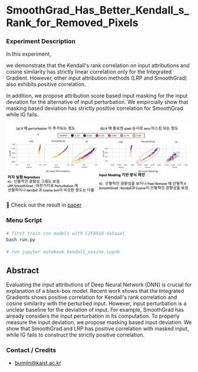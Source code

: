# SmoothGrad_Has_Better_Kendall_s_Rank_for_Removed_Pixels




### Experiment Description

In this experiment, 

we demonstrate that the Kendall's rank correlation on input attributions and cosine similarity has 
strictly linear correlation only for the Integrated Gradient. However, other input attribution methods (LRP and SmoothGrad) also exhibits positive correlation. 

In addition, we propose attribution score based input masking for the input deviation for the alternative of input perturbation. 
We empircially show that masking based deviation has strictly positive correlation for SmoothGrad while IG fails. 

<img src="assets/fig.png" width=800px>

🔖 Check out the result in [paper](assets/paper.pdf)


### Menu Script

```bash 
# first train cnn models with CIFAR10 dataset
bash run.py

# run jupyter notebook kendall_cosine.iypnb
```

## Abstract 

Evaluating the input attributions of Deep Neural Network (DNN) is crucial for explanation of a black-box model. Recent work shows that the Integrated Gradients shows positive correlation for Kendall's rank correlation and cosine similarity with the perturbed input. However, input perturbation is a unclear baseline for the deviation of input. For example, SmoothGrad has already considers the input perturbation in its computation. To properly measure the input deviation, we propose masking based input deviation. We show that SmoothGrad and LRP has positive correlation with masked input, while IG fails to construct the strictly positive correlation. 


### Contact / Credits 

* bumjin@kaist.ac.kr 